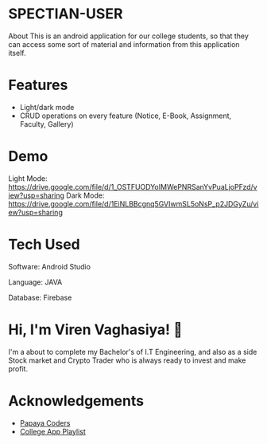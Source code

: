 # SPECTIAN-USER
About This is an android application for our college students, so that they can access some sort of material and information from this application itself.
# Features
* Light/dark mode
* CRUD operations on every feature (Notice, E-Book, Assignment, Faculty, Gallery)
# Demo
Light Mode: https://drive.google.com/file/d/1_OSTFUODYoIMWePNRSanYvPuaLjoPFzd/view?usp=sharing
Dark Mode: https://drive.google.com/file/d/1EiNLBBcgnq5GVIwmSL5oNsP_p2JDGyZu/view?usp=sharing
# Tech Used
Software: Android Studio

Language: JAVA

Database: Firebase
# Hi, I'm Viren Vaghasiya! :wave:
I'm a about to complete my Bachelor's of I.T Engineering, and also as a side Stock market and Crypto Trader who is always ready to invest and make profit.
# Acknowledgements
* [Papaya Coders](https://www.youtube.com/c/PapayaCoders)
* [College App Playlist](https://www.youtube.com/watch?v=Ui__yxgrRwQ&list=PL6Rs84MkNq7kjE71tV3iDQdqO7fspmoNN)
